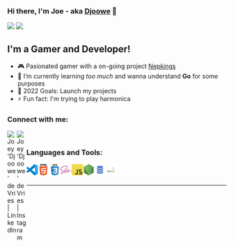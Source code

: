 ### Hi there, I'm Joe - aka [Djoowe](djoowe-me) 👋 

[<img src="https://img.shields.io/website?label=Personal%20Website&style=for-the-badge&url=https%3A%2F%2Fdjoowe.me">][djoowe-me]
[<img src="https://img.shields.io/website?label=Company%20Site&style=for-the-badge&url=https%3A%2F%2Fdjoowe.com">][djoowe-com]

## I'm a Gamer and Developer!

- 🎮 Pasionated gamer with a on-going project [Nepkings](https://nepkings.com?utm_source=github) 
- 🤣 I’m currently learning *too much* and wanna understand **Go** for some purposes
- 🥅 2022 Goals: Launch my projects
- ⚡ Fun fact: I'm trying to play harmonica

### Connect with me:

[<img align="left" alt="Joey 'Djoowe' de Vries | LinkedIn" width="22px" src="https://cdn.jsdelivr.net/npm/simple-icons@v3/icons/linkedin.svg" />][linkedin]
[<img align="left" alt="Joey 'Djoowe' de Vries | Instagram" width="22px" src="https://cdn.jsdelivr.net/npm/simple-icons@v3/icons/instagram.svg" />][instagram]

<br />

### Languages and Tools:

<img align="left" alt="Visual Studio Code" width="26px" src="https://raw.githubusercontent.com/github/explore/80688e429a7d4ef2fca1e82350fe8e3517d3494d/topics/visual-studio-code/visual-studio-code.png" />
<img align="left" alt="HTML5" width="26px" src="https://raw.githubusercontent.com/github/explore/80688e429a7d4ef2fca1e82350fe8e3517d3494d/topics/html/html.png" />
<img align="left" alt="CSS3" width="26px" src="https://raw.githubusercontent.com/github/explore/80688e429a7d4ef2fca1e82350fe8e3517d3494d/topics/css/css.png" />
<img align="left" alt="Sass" width="26px" src="https://raw.githubusercontent.com/github/explore/80688e429a7d4ef2fca1e82350fe8e3517d3494d/topics/sass/sass.png" />
<img align="left" alt="JavaScript" width="26px" src="https://raw.githubusercontent.com/github/explore/80688e429a7d4ef2fca1e82350fe8e3517d3494d/topics/javascript/javascript.png" />
<img align="left" alt="Node.js" width="26px" src="https://raw.githubusercontent.com/github/explore/80688e429a7d4ef2fca1e82350fe8e3517d3494d/topics/nodejs/nodejs.png" />
<img align="left" alt="SQL" width="26px" src="https://raw.githubusercontent.com/github/explore/80688e429a7d4ef2fca1e82350fe8e3517d3494d/topics/sql/sql.png" />
<img align="left" alt="MySQL" width="26px" src="https://raw.githubusercontent.com/github/explore/80688e429a7d4ef2fca1e82350fe8e3517d3494d/topics/mysql/mysql.png" />
<br />
<br />

---

[djoowe-me]: https://djoowe.me?utm_source=github&utm-medium=profile
[djoowe-com]: https://djoowe.com?utm_source=github&utm-medium=profile
[linkedin]: https://www.linkedin.com/in/xjoeyv/
[instagram]: https://instagram.com/djoowe
